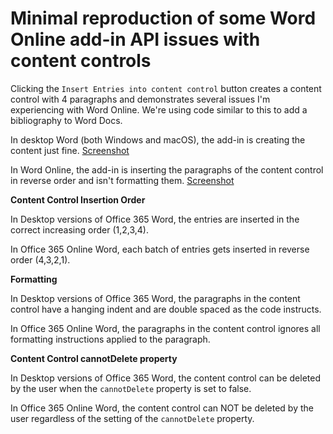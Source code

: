 # Minimal reproduction of some Word Online add-in API issues with content controls

Clicking the `Insert Entries into content control` button creates a content control with 4 paragraphs and demonstrates several issues I'm experiencing with Word Online. 
We're using code similar to this to add a bibliography to Word Docs.

In desktop Word (both Windows and macOS), the add-in is creating the content just fine. [Screenshot](https://scrible-maintenance.s3.us-west-2.amazonaws.com/office-test1/BugExample-Word-on-macOS.png)

In Word Online, the add-in is inserting the paragraphs of the content control in reverse order and isn't formatting them. [Screenshot](https://scrible-maintenance.s3.us-west-2.amazonaws.com/office-test1/BugExample-Word-online.png)

<p style="font-weight: bold; margin-top: 10px;">Content Control Insertion Order</p>
<p>In Desktop versions of Office 365 Word, the entries are inserted in the correct increasing order (1,2,3,4).</p>
<p>In Office 365 Online Word, each batch of entries gets inserted in reverse order (4,3,2,1).</p>

<p style="font-weight: bold; margin-top: 10px;">Formatting</p>
<p>In Desktop versions of Office 365 Word, the paragraphs in the content control have a hanging indent and are double spaced as the code instructs.</p>
<p>In Office 365 Online Word, the paragraphs in the content control ignores all formatting instructions applied to the paragraph.</p>

<p style="font-weight: bold; margin-top: 10px;">Content Control cannotDelete property</p>
<p>In Desktop versions of Office 365 Word, the content control can be deleted by the user when the <code>cannotDelete</code> property is set to false.</p>
<p>In Office 365 Online Word, the content control can NOT be deleted by the user regardless of the setting of the <code>cannotDelete</code> property.</p>

